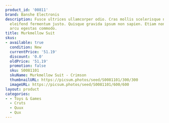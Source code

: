 ```yaml
---
product_id: '00811'
brand: Banshe Electronis
description: Fusce ultrices ullamcorper odio. Cras mollis scelerisque nunc. Curabitur
  eleifend fermentum justo. Quisque gravida ipsum non sapien. Etiam non diam quis
  arcu egestas commodo.
title: Murkmellow Suit
skus:
- available: true
  condition: New
  currentPrice: '51.19'
  discount: '0.0'
  oldPrice: '51.19'
  promotion: false
  sku: S0081101
  skuName: Murkmellow Suit - Crimson
  thumbnailURL: https://picsum.photos/seed/S0081101/300/300
  imageURL: https://picsum.photos/seed/S0081101/600/600
layout: product
categories:
- - Toys & Games
  - Cruts
  - Quux
  - Qux
---
```


